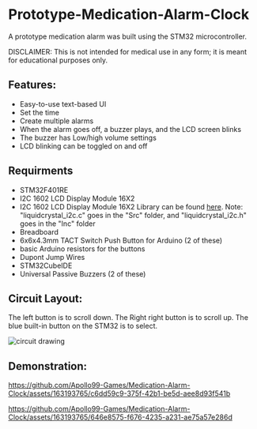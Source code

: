 # Prototype-Medication-Alarm-Clock
A prototype medication alarm was built using the STM32 microcontroller. 

DISCLAIMER: This is not intended for medical use in any form; it is meant for educational purposes only.

## Features: 
- Easy-to-use text-based UI
- Set the time
- Create multiple alarms
- When the alarm goes off, a buzzer plays, and the LCD screen blinks
- The buzzer has Low/high volume settings
- LCD blinking can be toggled on and off

## Requirments
- STM32F401RE
- I2C 1602 LCD Display Module 16X2
- I2C 1602 LCD Display Module 16X2 Library can be found [here](https://github.com/eziya/STM32_HAL_I2C_HD44780/tree/master/Src). 
Note: "liquidcrystal_i2c.c" goes in the "Src" folder, and "liquidcrystal_i2c.h" goes in the "Inc" folder
- Breadboard
- 6x6x4.3mm TACT Switch Push Button for Arduino (2 of these)
- basic Arduino resistors for the buttons
- Dupont Jump Wires
- STM32CubeIDE
- Universal Passive Buzzers (2 of these)

## Circuit Layout:
The left button is to scroll down. The Right right button is to scroll up. The blue built-in button on the STM32 is to select.

![circuit drawing](https://github.com/Apollo99-Games/Medication-Alarm-Clock/assets/163193765/f479b356-270e-4c47-af63-77055ab3fe09)

## Demonstration:

https://github.com/Apollo99-Games/Medication-Alarm-Clock/assets/163193765/c6dd59c9-375f-42b1-be5d-aee8d93f541b


https://github.com/Apollo99-Games/Medication-Alarm-Clock/assets/163193765/646e8575-f676-4235-a231-ae75a57e286d





